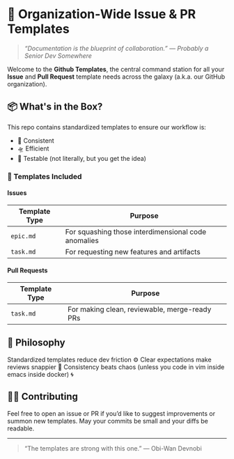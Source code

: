 # 🧠 Organization-Wide Issue & PR Templates

> _“Documentation is the blueprint of collaboration.” — Probably a Senior Dev Somewhere_

Welcome to the **Github Templates**, the central command station for all your **Issue** and **Pull Request** template needs across the galaxy (a.k.a. our GitHub organization).

## 📦 What's in the Box?

This repo contains standardized templates to ensure our workflow is:
- 🤖 Consistent
- 🛸 Efficient
- 🧪 Testable (not literally, but you get the idea)

### 🧩 Templates Included

#### Issues

| Template Type | Purpose |
|---------------|---------|
| `epic.md` | For squashing those interdimensional code anomalies |
| `task.md` | For requesting new features and artifacts |

#### Pull Requests

| Template Type | Purpose |
|---------------|---------|
| `task.md` | For making clean, reviewable, merge-ready PRs |

## 🧬 Philosophy

Standardized templates reduce dev friction ⚙️
Clear expectations make reviews snappier 🚀
Consistency beats chaos (unless you code in vim inside emacs inside docker) 🌀

## 🧙‍♂️ Contributing
Feel free to open an issue or PR if you’d like to suggest improvements or summon new templates. May your commits be small and your diffs be readable.

---

> “The templates are strong with this one.”
— Obi-Wan Devnobi
